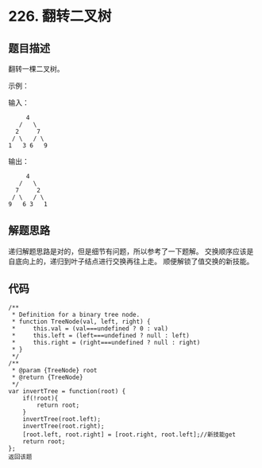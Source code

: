 # 226. 翻转二叉树

## 题目描述
翻转一棵二叉树。

示例：

输入：
```
     4
   /   \
  2     7
 / \   / \
1   3 6   9
```
输出：
```
     4
   /   \
  7     2
 / \   / \
9   6 3   1
```

## 解题思路
递归解题思路是对的，但是细节有问题，所以参考了一下题解。
交换顺序应该是自底向上的，递归到叶子结点进行交换再往上走。
顺便解锁了值交换的新技能。

## 代码
```
/**
 * Definition for a binary tree node.
 * function TreeNode(val, left, right) {
 *     this.val = (val===undefined ? 0 : val)
 *     this.left = (left===undefined ? null : left)
 *     this.right = (right===undefined ? null : right)
 * }
 */
/**
 * @param {TreeNode} root
 * @return {TreeNode}
 */
var invertTree = function(root) {
    if(!root){
        return root;
    }
    invertTree(root.left);
    invertTree(root.right);
    [root.left, root.right] = [root.right, root.left];//新技能get
    return root;
};
返回该题
```